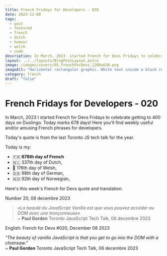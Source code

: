 ```yaml
---
title: French Fridays for Developers - 020
date: 2023-12-08
tags:
  - post
  - featured
  - french
  - dutch
  - humour
  - welsh
  - code
description: In March, 2023  started French for Devs Fridays to celebrate getting to 400 days on Duolingo. Here you'll find weekly useful and/or amusing French phrases for developers.  « Le débogage, c'est comme être un détective dans un film policier où vous êtes aussi le meurtrier » ~ Anonyme.  Read the full post for the translation.
layout: ../../layouts/BlogPostLayout.astro
image: /images/covers/05_FrenchForDevs_1200x630.png
imageAlt: "Horizontal rectangular graphic. White text inside a black rectangle with rounded corners. The square is on top of a French flag. Text reads:  French for Devs! in a curly font. Below in a monospaced computer type italic font it says Humorous and useful French quotes for developers. Underneath there's a French flag emoji. at the bottom in black sans serif text on a white background: https://gingerkiwi.dev"
category: french
draft: "false"
---
```

# French Fridays for Developers - 020

In March, 2023 I started French for Devs Fridays to celebrate getting to 400 days on Duolingo. Today marks 678 days! Here you'll find weekly useful and/or amusing French phrases for developers. 

Today's quote is from the last Toronto JS tech talk for the year.

Today is my:
- 🇫🇷 **678th day of French**
- 🇳🇱 337th day of Dutch, 
- 🏴󠁧󠁢󠁷󠁬󠁳󠁿 176th day of Welsh, 
- 🇩🇪 98th day of German,
- 🇳🇴 92th day of Norwegian,

Here's this week's French for Devs quote and translation. 

Number 20, 08 decembre 2023

>*«La beauté du JavaScript Vanilla est que vous pouvez accéder au DOM avec une tronçonneuse»* <br>
>~ **Paul Gordon**
>Toronto JavaScript Tech Talk, 06 decembre 2023

English:  French for Devs #020, December 08 2023

*"The beauty of vanilla JavaScript is that you get to go into the DOM with a chainsaw.*"<br>
~ **Paul Gordon**
Toronto JavaScript Tech Talk, 06 decembre 2023
